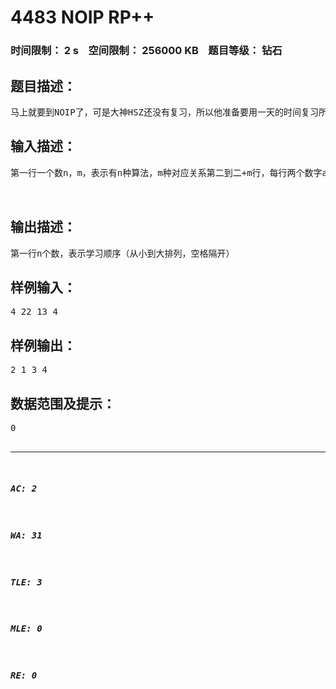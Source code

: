 # 4483 NOIP RP++   
### 时间限制： 2 s&nbsp;&nbsp;&nbsp;&nbsp;空间限制： 256000 KB&nbsp;&nbsp;&nbsp;&nbsp;题目等级： 钻石  
## 题目描述：  

<pre>
马上就要到NOIP了，可是大神HSZ还没有复习，所以他准备要用一天的时间复习所有知识点，但是有一些知识点是相互联系的，也就是说，会存在一些算法，如果没有学完一些基础算法就不能学习，虽然HSZ是大神，但是他学习算法也需要时间，所以他只能选择性地学习算法，现在HSZ选定了他要学的算法，请你给出学习顺序。
</pre>
  
  
## 输入描述：  

<pre>
第一行一个数n，m，表示有n种算法，m种对应关系第二到二+m行，每行两个数字a，b，表示b要在a学完后才能学（保证不存在一种算法要学完两个或以上之后才能学）。  
  

</pre>
  
  
## 输出描述：  

<pre>
第一行n个数，表示学习顺序（从小到大排列，空格隔开）
</pre>
  
  
## 样例输入：  

<pre>
4 22 13 4
</pre>
  
  
## 样例输出：  

<pre>
2 1 3 4
</pre>
  
  
## 数据范围及提示：  

<pre>
0<n<100000
</pre>
  
  
***  

##### AC: 2  
##### WA: 31  
##### TLE: 3  
##### MLE: 0  
##### RE: 0  
